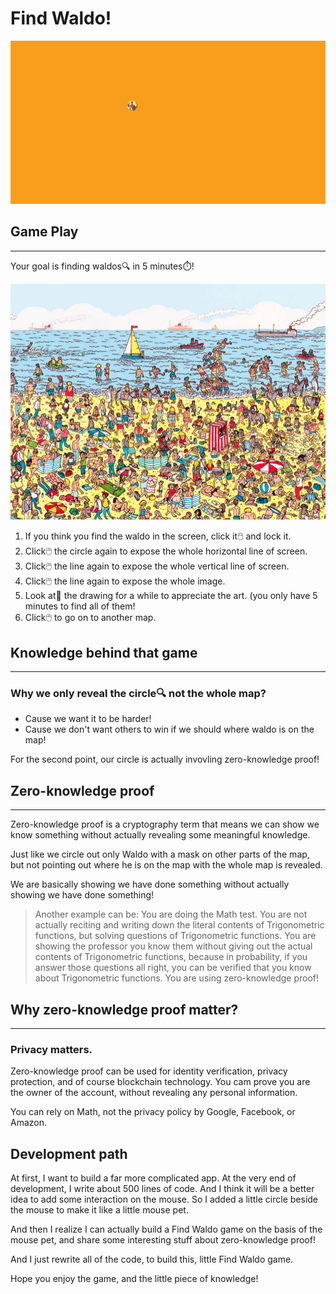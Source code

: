 # Find Waldo!

![](./0.png)

## Game Play
---

Your goal is finding waldos🔍 in 5 minutes⏱️!

![](./1.png)

1. If you think you find the waldo in the screen, click it🖱️ and lock it.
2. Click🖱️ the circle again to expose the whole horizontal line of screen.
3. Click🖱️ the line again to expose the whole vertical line of screen.
4. Click🖱️ the line again to expose the whole image.
5. Look at🧐 the drawing for a while to appreciate the art. (you only have 5 minutes to find all of them!
6. Click🖱️ to go on to another map.

## Knowledge behind that game
---

### Why we only reveal the circle🔍 not the whole map?

- Cause we want it to be harder!
- Cause we don't want others to win if we should where waldo is on the map!

For the second point, our circle is actually invovling zero-knowledge proof!

## Zero-knowledge proof
---

Zero-knowledge proof is a cryptography term that means we can show we know something without actually revealing some meaningful knowledge.

Just like we circle out only Waldo with a mask on other parts of the map, but not pointing out where he is on the map with the whole map is revealed.

We are basically showing we have done something without actually showing we have done something!

> Another example can be: You are doing the Math test. You are not actually reciting and writing down the literal contents of Trigonometric functions, but solving questions of Trigonometric functions. You are showing the professor you know them without giving out the actual contents of Trigonometric functions, because in probability, if you answer those questions all right, you can be verified that you know about Trigonometric functions. You are using zero-knowledge proof!

## Why zero-knowledge proof matter?
---

### Privacy matters.

Zero-knowledge proof can be used for identity verification, privacy protection, and of course blockchain technology. You cam prove you are the owner of the account, without revealing any personal information.

You can rely on Math, not the privacy policy by Google, Facebook, or Amazon.

## Development path

At first, I want to build a far more complicated app. At the very end of development, I write about 500 lines of code. And I think it will be a better idea to add some interaction on the mouse. So I added a little circle beside the mouse to make it like a little mouse pet.

And then I realize I can actually build a Find Waldo game on the basis of the mouse pet, and share some interesting stuff about zero-knowledge proof!

And I just rewrite all of the code, to build this, little Find Waldo game.

Hope you enjoy the game, and the little piece of knowledge!